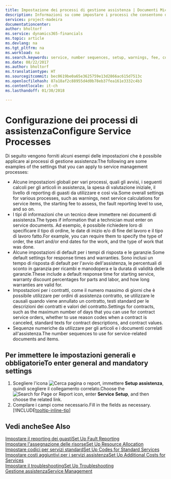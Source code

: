 ```yaml
---
title: Impostazione dei processi di gestione assistenza | Documenti Microsoft
description: Informazioni su come impostare i processi che consentono di assicurarsi che i clienti siano soddisfatti del servizio di assistenza clienti.
services: project-madeira
documentationcenter: 
author: bholtorf
ms.service: dynamics365-financials
ms.topic: article
ms.devlang: na
ms.tgt_pltfrm: na
ms.workload: na
ms.search.keywords: service, number sequences, setup, warnings, fee, contracts, warranties
ms.date: 08/22/2017
ms.author: bholtorf
ms.translationtype: HT
ms.sourcegitcommit: bec0619be0a65e3625759e13d2866ac615d7513c
ms.openlocfilehash: 87a18af2c88955d4d0b78eb37fea161e3332c4b3
ms.contentlocale: it-ch
ms.lasthandoff: 01/30/2018

---
```

# <a name="configure-service-processes"></a><span data-ttu-id="ff56a-103">Configurazione dei processi di assistenza</span><span class="sxs-lookup"><span data-stu-id="ff56a-103">Configure Service Processes</span></span>
<span data-ttu-id="ff56a-104">Di seguito vengono forniti alcuni esempi delle impostazioni che è possibile applicare ai processi di gestione assistenza:</span><span class="sxs-lookup"><span data-stu-id="ff56a-104">The following are some examples of the settings that you can apply to service management processes:</span></span>  
  
* <span data-ttu-id="ff56a-105">Alcune impostazioni globali per vari processi, quali gli avvisi, i seguenti calcoli per gli articoli in assistenza, la spesa di valutazione iniziale, il livello di reporting di guasti da utilizzare e così via.</span><span class="sxs-lookup"><span data-stu-id="ff56a-105">Some overall settings for various processes, such as warnings, next service calculations for service items, the starting fee to assess, the fault reporting level to use, and so on.</span></span>  
* <span data-ttu-id="ff56a-106">I tipi di informazioni che un tecnico deve immettere nei documenti di assistenza.</span><span class="sxs-lookup"><span data-stu-id="ff56a-106">The types if information that a technician must enter on service documents.</span></span> <span data-ttu-id="ff56a-107">Ad esempio, è possibile richiedere loro di specificare il tipo di ordine, le date di inizio e/o di fine del lavoro e il tipo di lavoro fatto.</span><span class="sxs-lookup"><span data-stu-id="ff56a-107">For example, you can require them to specify the type of order, the start and/or end dates for the work, and the type of work that was done.</span></span>  
* <span data-ttu-id="ff56a-108">Alcune impostazioni di default per i tempi di risposta e le garanzie.</span><span class="sxs-lookup"><span data-stu-id="ff56a-108">Some default settings for response times and warranties.</span></span> <span data-ttu-id="ff56a-109">Sono inclusi un tempo di risposta di default per l'avvio dell'assistenza, le percentuali di sconto in garanzia per ricambi e manodopera e la durata di validità delle garanzie.</span><span class="sxs-lookup"><span data-stu-id="ff56a-109">These include a default response time for starting service, warranty discount percentages for parts and labor, and how long warranties are valid for.</span></span>  
* <span data-ttu-id="ff56a-110">Impostazioni per i contratti, come il numero massimo di giorni che è possibile utilizzare per ordini di assistenza contratto, se utilizzare le causali quando viene annullato un contratto, testi standard per le descrizioni dei contratti e valori del contratto.</span><span class="sxs-lookup"><span data-stu-id="ff56a-110">Settings for contracts, such as the maximum number of days that you can use for contract service orders, whether to use reason codes when a contract is canceled, standard texts for contract descriptions, and contract values.</span></span>  
* <span data-ttu-id="ff56a-111">Sequenze numeriche da utilizzare per gli articoli e i documenti correlati all'assistenza.</span><span class="sxs-lookup"><span data-stu-id="ff56a-111">The number sequences to use for service-related documents and items.</span></span>  

## <a name="to-enter-general-and-mandatory-settings"></a><span data-ttu-id="ff56a-112">Per immettere le impostazioni generali e obbligatorie</span><span class="sxs-lookup"><span data-stu-id="ff56a-112">To enter general and mandatory settings</span></span>
1. <span data-ttu-id="ff56a-113">Scegliere l'icona ![Cerca pagina o report](media/ui-search/search_small.png "icona Cerca pagina o report"), immettere **Setup assistenza**, quindi scegliere il collegamento correlato.</span><span class="sxs-lookup"><span data-stu-id="ff56a-113">Choose the ![Search for Page or Report](media/ui-search/search_small.png "Search for Page or Report icon") icon, enter **Service Setup**, and then choose the related link.</span></span>
2. <span data-ttu-id="ff56a-114">Compilare i campi come necessario.</span><span class="sxs-lookup"><span data-stu-id="ff56a-114">Fill in the fields as necessary.</span></span> [!INCLUDE[tooltip-inline-tip](includes/tooltip-inline-tip_md.md)]  

## <a name="see-also"></a><span data-ttu-id="ff56a-115">Vedi anche</span><span class="sxs-lookup"><span data-stu-id="ff56a-115">See Also</span></span>  
[<span data-ttu-id="ff56a-116">Impostare il reporting dei guasti</span><span class="sxs-lookup"><span data-stu-id="ff56a-116">Set Up Fault Reporting</span></span>](service-how-setup-fault-reporting.md)  
[<span data-ttu-id="ff56a-117">Impostare l'assegnazione delle risorse</span><span class="sxs-lookup"><span data-stu-id="ff56a-117">Set Up Resource Allocation</span></span>](service-how-setup-resource-allocation.md)  
[<span data-ttu-id="ff56a-118">Impostare codici per servizi standard</span><span class="sxs-lookup"><span data-stu-id="ff56a-118">Set Up Codes for Standard Services</span></span>](service-how-setup-service-coding.md)  
[<span data-ttu-id="ff56a-119">Impostare costi aggiuntivi per i servizi assistenza</span><span class="sxs-lookup"><span data-stu-id="ff56a-119">Set Up Additional Costs for Services</span></span>](service-how-setup-service-costs-pricing.md)  
[<span data-ttu-id="ff56a-120">Impostare il troubleshooting</span><span class="sxs-lookup"><span data-stu-id="ff56a-120">Set Up Troubleshooting</span></span>](service-how-setup-troubleshooting.md)  
[<span data-ttu-id="ff56a-121">Gestione assistenza</span><span class="sxs-lookup"><span data-stu-id="ff56a-121">Service Management</span></span>](service-service.md)  

